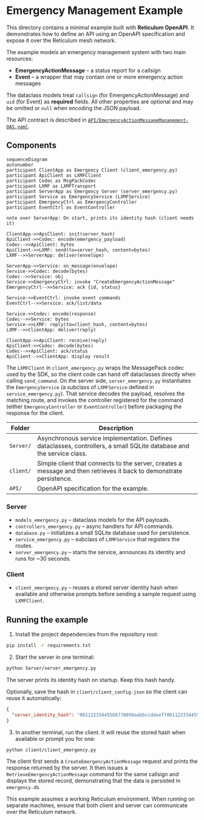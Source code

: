# Emergency Management Example

This directory contains a minimal example built with **Reticulum OpenAPI**. It demonstrates how to define an API using an OpenAPI specification and expose it over the Reticulum mesh network.

The example models an emergency management system with two main resources:

* **EmergencyActionMessage** – a status report for a callsign
* **Event** – a wrapper that may contain one or more emergency action messages

The dataclass models treat `callsign` (for EmergencyActionMessage) and `uid`
(for Event) as **required** fields. All other properties are optional and may be
omitted or `null` when encoding the JSON payload.

The API contract is described in [`API/EmergencyActionMessageManagement-OAS.yaml`](API/EmergencyActionMessageManagement-OAS.yaml).

## Components

``` mermaid
sequenceDiagram
autonumber
participant ClientApp as Emergency Client (client_emergency.py)
participant ApiClient as LXMFClient
participant Codec as MsgPackCodec
participant LXMF as LXMFTransport
participant ServerApp as Emergency Server (server_emergency.py)
participant Service as EmergencyService (LXMFService)
participant EmergencyCtrl as EmergencyController
participant EventCtrl as EventController

note over ServerApp: On start, prints its identity hash (client needs it)

ClientApp->>ApiClient: init(server_hash)
ApiClient->>Codec: encode(emergency_payload)
Codec-->>ApiClient: bytes
ApiClient->>LXMF: send(to=server_hash, content=bytes)
LXMF-->>ServerApp: deliver(envelope)

ServerApp->>Service: on_message(envelope)
Service->>Codec: decode(bytes)
Codec-->>Service: obj
Service->>EmergencyCtrl: invoke "CreateEmergencyActionMessage"
EmergencyCtrl-->>Service: ack {id, status}

Service->>EventCtrl: invoke event commands
EventCtrl-->>Service: ack/list/data

Service->>Codec: encode(response)
Codec-->>Service: bytes
Service->>LXMF: reply(to=client_hash, content=bytes)
LXMF-->>ClientApp: deliver(reply)

ClientApp->>ApiClient: receive(reply)
ApiClient->>Codec: decode(bytes)
Codec-->>ApiClient: ack/status
ApiClient-->>ClientApp: display result
```

The `LXMFClient` in `client_emergency.py` wraps the MessagePack codec used by
the SDK, so the client code can hand off dataclasses directly when calling
`send_command`. On the server side, `server_emergency.py` instantiates the
`EmergencyService` (a subclass of `LXMFService` defined in
`service_emergency.py`). That service decodes the payload, resolves the matching
route, and invokes the controller registered for the command (either
`EmergencyController` or `EventController`) before packaging the response for
the client.

| Folder | Description |
|-------|-------------|
| `Server/` | Asynchronous service implementation. Defines dataclasses, controllers, a small SQLite database and the service class. |
| `client/` | Simple client that connects to the server, creates a message and then retrieves it back to demonstrate persistence. |
| `API/` | OpenAPI specification for the example. |

### Server
- `models_emergency.py` – dataclass models for the API payloads.
- `controllers_emergency.py` – async handlers for API commands.
- `database.py` – initializes a small SQLite database used for persistence.
- `service_emergency.py` – subclass of `LXMFService` that registers the routes.
- `server_emergency.py` – starts the service, announces its identity and runs for ~30 seconds.

### Client
- `client_emergency.py` – reuses a stored server identity hash when available and otherwise prompts before sending a sample request using `LXMFClient`.

## Running the example

1. Install the project dependencies from the repository root:

```bash
pip install -r requirements.txt
```

2. Start the server in one terminal:

```bash
python Server/server_emergency.py
```

   The server prints its identity hash on startup. Keep this hash handy.

   Optionally, save the hash in `client/client_config.json` so the client can reuse it automatically:

   ```json
   {
     "server_identity_hash": "00112233445566778899aabbccddeeff00112233445566778899aabbccddeeff"
   }
   ```

3. In another terminal, run the client. It will reuse the stored hash when available or prompt you for one:

```bash
python client/client_emergency.py
```

The client first sends a `CreateEmergencyActionMessage` request and prints the
response returned by the server. It then issues a `RetrieveEmergencyActionMessage`
command for the same callsign and displays the stored record, demonstrating that
the data is persisted in `emergency.db`.

This example assumes a working Reticulum environment. When running on separate machines, ensure that both client and server can communicate over the Reticulum network.
